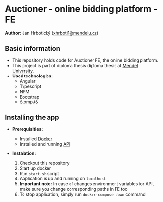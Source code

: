 # Auctioner - online bidding platform - FE
__Author:__ Jan Hrbotický (xhrboti1@mendelu.cz)

## Basic information
* This repository holds code for Auctioner FE, the online bidding platform. 
* This project is part of diploma thesis diploma thesis at [Mendel University](https://mendelu.cz/en/).
* __Used technologies:__
  * Angular
  * Typescript
  * NPM
  * Bootstrap
  * StompJS
  
## Installing the app

* __Prerequisities:__
  * Installed [Docker](https://www.docker.com/)
  * Installed and running [API](https://github.com/Johnczek/dp-api)
  
* __Instalation:__
  1. Checkout this repository
  1. Start up docker
  1. Run ```start.sh``` script
  2. Application is up and running on ```localhost```
  3. __Important note:__ In case of changes environment variables for API, make sure you change corresponding paths in FE too
  4. To stop application, simply run ```docker-compose down``` command
   
  
